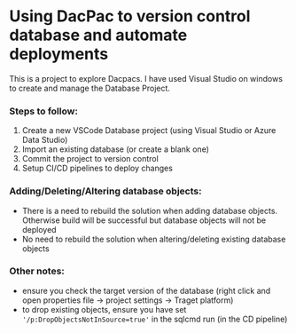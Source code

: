 # Using DacPac to version control database and automate deployments

This is a project to explore Dacpacs. I have used Visual Studio on windows to create and manage the Database Project.

### Steps to follow:
1. Create a new VSCode Database project (using Visual Studio or Azure Data Studio)
2. Import an existing database (or create a blank one)
3. Commit the project to version control
4. Setup CI/CD pipelines to deploy changes

### Adding/Deleting/Altering database objects:

* There is a need to rebuild the solution when adding database objects. Otherwise build will be successful but database objects will not be deployed
* No need to rebuild the solution when altering/deleting existing database objects


### Other notes:
* ensure you check the target version of the database (right click and open properties file -> project settings -> Traget platform)
* to drop existing objects, ensure you have set `'/p:DropObjectsNotInSource=true'` in the sqlcmd run (in the CD pipeline)


